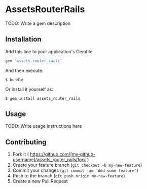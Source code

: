 # AssetsRouterRails

TODO: Write a gem description

## Installation

Add this line to your application's Gemfile:

```ruby
gem 'assets_router_rails'
```

And then execute:

    $ bundle

Or install it yourself as:

    $ gem install assets_router_rails

## Usage

TODO: Write usage instructions here

## Contributing

1. Fork it ( https://github.com/[my-github-username]/assets_router_rails/fork )
2. Create your feature branch (`git checkout -b my-new-feature`)
3. Commit your changes (`git commit -am 'Add some feature'`)
4. Push to the branch (`git push origin my-new-feature`)
5. Create a new Pull Request
